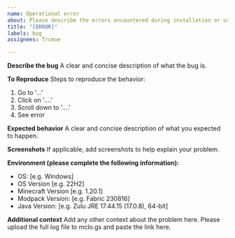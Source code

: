 ```yaml
---
name: Operational error
about: Please describe the errors encountered during installation or use here.
title: "[ERROR]"
labels: bug
assignees: Trcmoe

---
```


**Describe the bug**
A clear and concise description of what the bug is.

**To Reproduce**
Steps to reproduce the behavior:
1. Go to '...'
2. Click on '....'
3. Scroll down to '....'
4. See error

**Expected behavior**
A clear and concise description of what you expected to happen.

**Screenshots**
If applicable, add screenshots to help explain your problem.

**Environment (please complete the following information):**
 - OS: [e.g. Windows]
 - OS Version [e.g. 22H2]
 - Minecraft Version [e.g. 1.20.1]
 - Modpack Version: [e.g. Fabric 230816]
 - Java Version: [e.g.  Zulu JRE 17.44.15 (17.0.8), 64-bit]

**Additional context**
Add any other context about the problem here. Please upload the full log file to mclo.gs and paste the link here.
